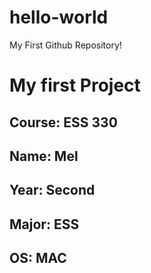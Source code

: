 # hello-world
My First Github Repository!
# My first Project
## **Course**: ESS 330
## **Name**: Mel
## **Year**: Second
## **Major**: ESS
## **OS**: MAC